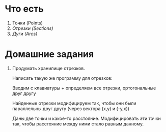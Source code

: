 # Что есть

1. Точки   (Points)
2. _Отрезки (Sections)_
3. _Дуги    (Arcs)_

# Домашние задания

1. Продумать хранилище отрезков.

   Написать такую же программу для отрезков:
   
   Вводим с клавиатуры + определяем все отрезки, ортогональные друг другу
   
   Найденные отрезки модифицируем так, чтобы они были параллельны друг другу (через вектора (х,у) и (-у,х))
 
 
   Даны две точки и какое-то расстояние. Модифицировать эти точки так,
   чтобы расстояние между ними стало равным данному.
